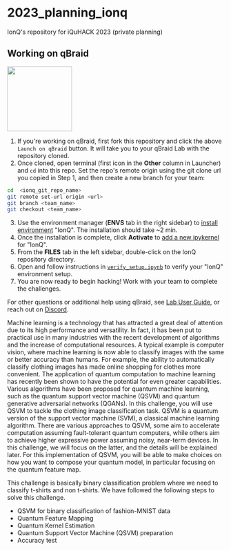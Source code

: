 # 2023_planning_ionq
IonQ's repository for iQuHACK 2023 (private planning)


## Working on qBraid
[<img src="https://qbraid-static.s3.amazonaws.com/logos/Launch_on_qBraid_white.png" width="150">](https://account.qbraid.com?gitHubUrl=https://github.com/iQuHACK/2023_planning_ionq.git)
1. If you're working on qBraid, first fork this repository and click the above `Launch on qBraid` button. It will take you to your qBraid Lab with the repository cloned.
2. Once cloned, open terminal (first icon in the **Other** column in Launcher) and `cd` into this repo. Set the repo's remote origin using the git clone url you copied in Step 1, and then create a new branch for your team:
```bash
cd  <ionq_git_repo_name>
git remote set-url origin <url>
git branch <team_name>
git checkout <team_name>
```

3. Use the environment manager (**ENVS** tab in the right sidebar) to [install environment](https://qbraid-qbraid.readthedocs-hosted.com/en/latest/lab/environments.html#install-environment) "IonQ". The installation should take ~2 min.
4. Once the installation is complete, click **Activate** to [add a new ipykernel](https://qbraid-qbraid.readthedocs-hosted.com/en/latest/lab/kernels.html#add-remove-kernels) for "IonQ".
5. From the **FILES** tab in the left sidebar, double-click on the IonQ repository directory.
6. Open and follow instructions in [`verify_setup.ipynb`](verify_setup.ipynb) to verify your "IonQ" environment setup.
7. You are now ready to begin hacking! Work with your team to complete the challenges.

For other questions or additional help using qBraid, see [Lab User Guide](https://qbraid-qbraid.readthedocs-hosted.com/en/latest/lab/overview.html), or reach out on [Discord](https://discord.gg/gwBebaBZZX).

Machine learning is a technology that has attracted a great deal of attention due to its high performance and versatility. In fact, it has been put to practical use in many industries with the recent development of algorithms and the increase of computational resources. A typical example is computer vision, where machine learning is now able to classify images with the same or better accuracy than humans. For example, the ability to automatically classify clothing images has made online shopping for clothes more convenient.
The application of quantum computation to machine learning has recently been shown to have the potential for even greater capabilities. Various algorithms have been proposed for quantum machine learning, such as the quantum support vector machine (QSVM) and quantum generative adversarial networks (QGANs). In this challenge, you will use QSVM to tackle the clothing image classification task.
QSVM is a quantum version of the support vector machine (SVM), a classical machine learning algorithm. There are various approaches to QSVM, some aim to accelerate computation assuming fault-tolerant quantum computers, while others aim to achieve higher expressive power assuming noisy, near-term devices. In this challenge, we will focus on the latter, and the details will be explained later.
For this implementation of QSVM, you will be able to make choices on how you want to compose your quantum model, in particular focusing on the quantum feature map. 

This challenge is basically binary classification problem where we need to classify t-shirts and non t-shirts. We have followed the following steps to solve this challenge.
* QSVM for binary classification of fashion-MNIST data
* Quantum Feature Mapping
* Quantum Kernel Estimation
* Quantum Support Vector Machine (QSVM) preparation
* Accuracy test
